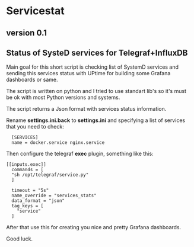 # Servicestat 

## version 0.1

## Status of SysteD services for Telegraf+InfluxDB

  Main goal for this short script is checking list of SystemD services 
and sending this services status with UPtime for building some Grafana dashboards or same. 

The script is written on python and I tried to use standart lib's so it's must be ok with 
most Python versions and systems. 

The script returns a Json format with services status information. 


Rename **settings.ini.back** to **settings.ini**  and specifying a list of services that you need to check: 
```
  [SERVICES]
  name = docker.service nginx.service
```

Then configure the telegraf **exec** plugin, something like this: 
```
[[inputs.exec]]
  commands = [
  "sh /opt/telegraf/service.py"
  ]

  timeout = "5s"
  name_override = "services_stats"
  data_format = "json"
  tag_keys = [
    "service"
  ]
```
After that use this for creating you nice and pretty Grafana dashboards.

Good luck. 

